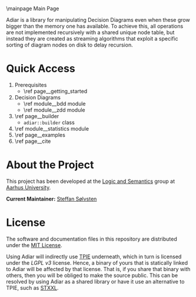 \mainpage Main Page

Adiar is a library for manipulating Decision Diagrams even when these grow
bigger than the memory one has available. To achieve this, all operations are
not implemented recursively with a shared unique node table, but instead they
are created as streaming algorithms that exploit a specific sorting of diagram
nodes on disk to delay recursion.

Quick Access
========================

1. Prerequisites
   - \ref page__getting_started
2. Decision Diagrams
   - \ref module__bdd module
   - \ref module__zdd module
3. \ref page__builder
   - `adiar::builder` class
4. \ref module__statistics module
5. \ref page__examples
6. \ref page__cite

About the Project
========================

This project has been developed at the [Logic and Semantics](https://logsem.github.io/)
group at [Aarhus University](https://cs.au.dk).

**Current Maintainer:** [Steffan Sølvsten](mailto:soelvsten@cs.au.dk)

License
========================

The software and documentation files in this repository are distributed under the
[MIT License](https://github.com/SSoelvsten/adiar/blob/main/LICENSE.md).

Using Adiar will indirectly use [TPIE](https://github.com/thomasmoelhave/tpie)
underneath, which in turn is licensed under the _LGPL v3_ license. Hence, a
binary of yours that is statically linked to Adiar will be affected by that
license. That is, if you share that binary with others, then you will be obliged
to make the source public. This can be resolved by using Adiar as a shared
library or have it use an alternative to TPIE, such as
[STXXL](https://stxxl.org/).
